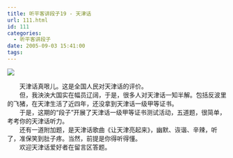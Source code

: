 ```yaml
---
title: 听平客讲段子19 - 天津话
url: 111.html
id: 111
categories:
  - 听平客讲段子
date: 2005-09-03 15:41:00
tags:
---
```


![](https://antiwave.tech/wp-content/uploads/2020/01/05-09-03.gif)

　　天津话真哏儿。这是全国人民对天津话的评价。  
　　但，我泱泱大国实在幅员辽阔，于是，很多人对天津话一知半解。包括反波里的飞猪，在天津生活了近四年，还没拿到天津话一级甲等证书。  
　　于是，这期的“段子”开展了天津话一级甲等证书测试活动，五道题，很简单，考考你的天津话听力。  
　　还有一道附加题，是天津话歌曲《让天津亮起来》，幽默、诙谐、辛辣，听了，准保笑到肚子疼。当然，前提是你得听得懂。  
　　欢迎天津话爱好者在留言区答题。
